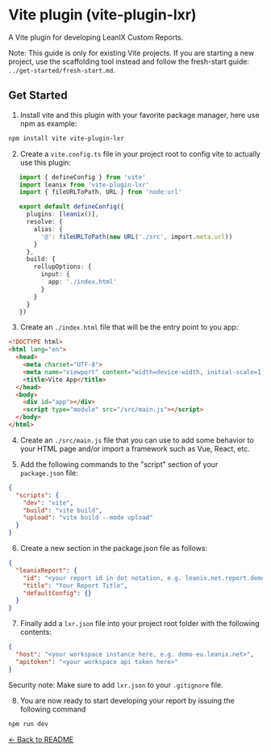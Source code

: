 # Vite plugin (vite-plugin-lxr)

A Vite plugin for developing LeanIX Custom Reports.

Note: This guide is only for existing Vite projects. If you are starting a new project, use the scaffolding tool instead and follow the fresh-start guide: `../get-started/fresh-start.md`.

## Get Started

1. Install vite and this plugin with your favorite package manager, here use npm as example:

```bash
npm install vite vite-plugin-lxr
```

2. Create a `vite.config.ts` file in your project root to config vite to actually use this plugin:
```ts
   import { defineConfig } from 'vite'
   import leanix from 'vite-plugin-lxr'
   import { fileURLToPath, URL } from 'node:url'

   export default defineConfig({
     plugins: [leanix()],
     resolve: {
       alias: {
         '@': fileURLToPath(new URL('./src', import.meta.url))
       }
     },
     build: {
       rollupOptions: {
         input: {
           app: './index.html'
         }
       }
     }
   })
```

3. Create an `./index.html` file that will be the entry point to you app:
```html
<!DOCTYPE html>
<html lang="en">
  <head>
    <meta charset="UTF-8">
    <meta name="viewport" content="width=device-width, initial-scale=1.0">
    <title>Vite App</title>
  </head>
  <body>
    <div id="app"></div>
    <script type="module" src="/src/main.js"></script>
  </body>
</html>
```

4. Create an `./src/main.js` file that you can use to add some behavior to your HTML page and/or import a framework such as Vue, React, etc.

5. Add the following commands to the "script" section of your `package.json` file:
```json
{
  "scripts": {
    "dev": "vite",
    "build": "vite build",
    "upload": "vite build --mode upload"
  }
}
```

6. Create a new section in the package.json file as follows:
```json
{
  "leanixReport": {
    "id": "<your report id in dot notation, e.g. leanix.net.report.demo>",
    "title": "Your Report Title",
    "defaultConfig": {}
  }
}
```

7. Finally add a `lxr.json` file into your project root folder with the following contents:
```json
{
  "host": "<your workspace instance here, e.g. demo-eu.leanix.net>",
  "apitoken": "<your workspace api token here>"
}
```

Security note: Make sure to add `lxr.json` to your `.gitignore` file. 

8. You are now ready to start developing your report by issuing the following command
```bash
npm run dev
```

[← Back to README](../../README.md)